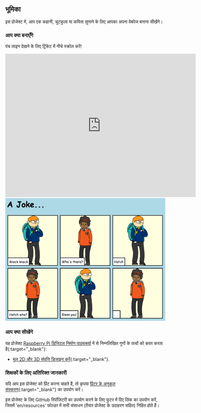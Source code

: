 ## भूमिका

इस प्रोजेक्ट में, आप एक कहानी, चुटकुला या कविता सुनाने के लिए आपका अपना वेबपेज बनाना सीखेंगे।

### आप क्या बनाएँगे

पंच लाइन देखने के लिए ट्रिंकेट में नीचे स्क्रोल करें!

<div class="trinket">
  <iframe src="https://trinket.io/embed/html/c8afdef912?outputOnly=true&start=result" width="600" height="450" frameborder="0" marginwidth="0" marginheight="0" allowfullscreen>
  </iframe>
  <img src="images/story-final.png">
</div>


### आप क्या सीखेंगे

यह प्रोजेक्ट [Raspberry Pi डिजिटल निर्माण पाठ्यचर्या](http://rpf.io/curriculum) में से निम्नलिखित गुणों के तत्वों को कवर करता है{:target="_blank"}:

+ [मूल 2D और 3D संपत्ति डिजाइन करें](https://www.raspberrypi.org/curriculum/design/creator){:target="_blank"}.

### शिक्षकों के लिए अतिरिक्त जानकारी

यदि आप इस प्रोजेक्ट को प्रिंट करना चाहते हैं, तो कृपया [प्रिंटर के अनुकूल संस्करण](https://projects.raspberrypi.org/en/projects/tell-a-story/print){:target="_blank"} का उपयोग करें।

इस प्रोजेक्ट के लिए GitHub रिपॉज़िटरी का उपयोग करने के लिए फुटर में दिए लिंक का उपयोग करें, जिसमें ‘en/resources’ फोल्डर में सभी संसाधन (तैयार प्रोजेक्ट के उदाहरण सहित) निहित होते हैं।
